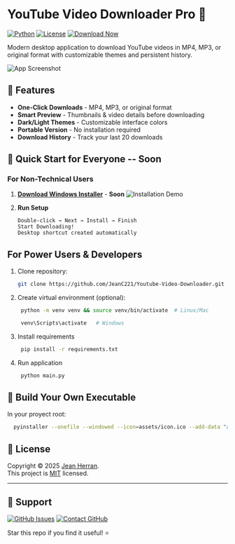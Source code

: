 # YouTube Video Downloader Pro 🎥

[![Python](https://img.shields.io/badge/Python-3.8%2B-blue?logo=python)](https://python.org)
[![License](https://img.shields.io/badge/License-MIT-green)](LICENSE)
[![Download Now](https://img.shields.io/badge/Download-Windows%20EXE-brightgreen)](https://drive.google.com/your-download-link)

Modern desktop application to download YouTube videos in MP4, MP3, or original format with customizable themes and persistent history.

![App Screenshot](https://i.imgur.com/example-screenshot.png)

## 🌟 Features
- **One-Click Downloads** - MP4, MP3, or original format
- **Smart Preview** - Thumbnails & video details before downloading
- **Dark/Light Themes** - Customizable interface colors
- **Portable Version** - No installation required
- **Download History** - Track your last 20 downloads

## 🚀 Quick Start for Everyone -- Soon

### For Non-Technical Users
1. **[Download Windows Installer](https://drive.google.com/your-download-link)** - **Soon**
   ![Installation Demo](https://i.imgur.com/install-demo.gif) 

2. **Run Setup**  
   ```text
   Double-click → Next → Install → Finish
   Start Downloading!
   Desktop shortcut created automatically

## For Power Users & Developers
1. Clone repository:
    ```bash
    git clone https://github.com/JeanC221/Youtube-Video-Downloader.git
   ```
    
3. Create virtual environment (optional):
   ```bash
    python -m venv venv && source venv/bin/activate  # Linux/Mac
   ```
   ```bash
    venv\Scripts\activate   # Windows
   ```

4. Install requirements
   ```bash
    pip install -r requirements.txt
   ```
5. Run application
   ```bash
    python main.py
   ```
   
## 🔨 Build Your Own Executable
In your proyect root:
   ```bash
     pyinstaller --onefile --windowed --icon=assets/icon.ico --add-data "assets/*;assets" --name "YouTube Downloader" main.py
   ```

## 📝 License

Copyright © 2025 [Jean Herran](https://github.com/JeanC221).<br />
This project is [MIT](https://github.com/kefranabg/readme-md-generator/blob/master/LICENSE) licensed.

---

## 💬 Support
[![GitHub Issues](https://img.shields.io/badge/Report-Issue-red?style=flat&logo=github)](https://github.com/JeanC221/Youtube-Video-Downloader/issues)
[![Contact GitHub](https://img.shields.io/badge/Contact-GitHub_Profile-blue?logo=github)](https://github.com/JeanC221#readme)

Star this repo if you find it useful! ⭐

